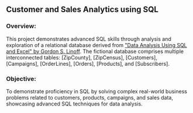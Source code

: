 ## **Customer and Sales Analytics using SQL**

### Overview:
This project demonstrates advanced SQL skills through analysis and exploration of a relational database derived from 
["Data Analysis Using SQL and Excel" by Gordon S. Linoff](https://www.wiley.com/en-ca/Data+Analysis+Using+SQL+and+Excel%2C+2nd+Edition-p-9781119021438#downloadstab-section). The fictional database comprises multiple interconnected tables:
[ZipCounty], [ZipCensus], [Customers], [Campaigns], [OrderLines], [Orders], [Products], and [Subscribers].

### Objective:  
To demonstrate proficiency in SQL by solving complex real-world business problems related to customers, products, campaigns, and sales data, showcasing advanced SQL techniques for data analysis.
